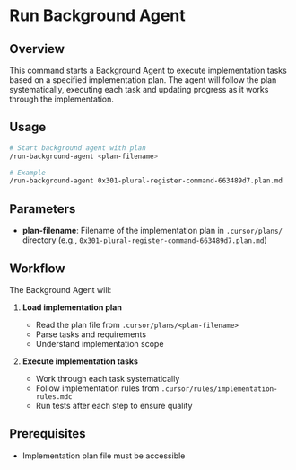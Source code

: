# Run Background Agent

## Overview

This command starts a Background Agent to execute implementation tasks based on a specified implementation plan. The agent will follow the plan systematically, executing each task and updating progress as it works through the implementation.

## Usage

```bash
# Start background agent with plan
/run-background-agent <plan-filename>

# Example
/run-background-agent 0x301-plural-register-command-663489d7.plan.md
```

## Parameters

- **plan-filename**: Filename of the implementation plan in `.cursor/plans/` directory (e.g., `0x301-plural-register-command-663489d7.plan.md`)

## Workflow

The Background Agent will:

1. **Load implementation plan**
   - Read the plan file from `.cursor/plans/<plan-filename>`
   - Parse tasks and requirements
   - Understand implementation scope

2. **Execute implementation tasks**
   - Work through each task systematically
   - Follow implementation rules from `.cursor/rules/implementation-rules.mdc`
   - Run tests after each step to ensure quality

## Prerequisites

- Implementation plan file must be accessible
